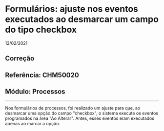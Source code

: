 # Formulários: ajuste nos eventos executados ao desmarcar um campo do tipo checkbox
12/02/2021
## Correção
## Referência: CHM50020
## Módulo: Processos
***

Nos formulários de processos, foi realizado um ajuste para que, ao desmarcar uma opção do campo "checkbox", o sistema execute os eventos programados na área "Ao Alterar". Antes, esses eventos eram executados apenas ao marcar a opção.
